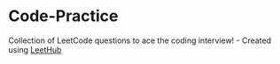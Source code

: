 # Code-Practice
Collection of LeetCode questions to ace the coding interview! - Created using [LeetHub](https://github.com/QasimWani/LeetHub)
